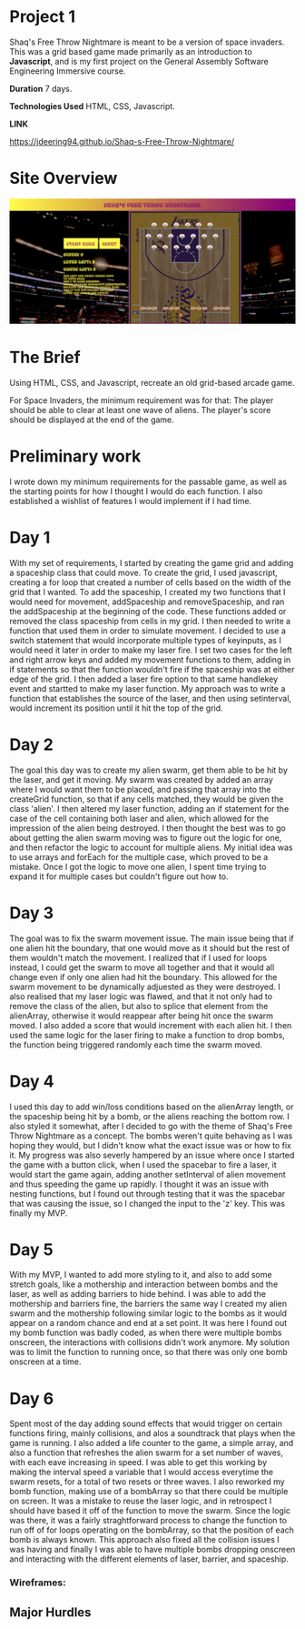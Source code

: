 # Project 1

Shaq's Free Throw Nightmare is meant to be a version of space invaders. This was a grid based game made primarily as an introduction to **Javascript**, and is my first project on the General Assembly Software Engineering Immersive course.

**Duration** 7 days.

**Technologies Used** HTML, CSS, Javascript.

**LINK**

https://jdeering94.github.io/Shaq-s-Free-Throw-Nightmare/

# Site Overview

<p>
<img src="./assets/shaq-startscreen.png" />
</p>

# The Brief

Using HTML, CSS, and Javascript, recreate an old grid-based arcade game.

For Space Invaders, the minimum requirement was for that:
The player should be able to clear at least one wave of aliens.
The player's score should be displayed at the end of the game.

# Preliminary work

I wrote down my minimum requirements for the passable game, as well as the starting points for how I thought I would do each function. I also established a wishlist of features I would implement if I had time.

# Day 1

With my set of requirements, I started by creating the game grid and adding a spaceship class that could move. To create the grid, I used javascript, creating a for loop that created a number of cells based on the width of the grid that I wanted. To add the spaceship, I created my two functions that I would need for movement, addSpaceship and removeSpaceship, and ran the addSpaceship at the beginning of the code. These functions added or removed the class spaceship from cells in my grid. I then needed to write a function that used them in order to simulate movement. I decided to use a switch statement that would incorporate multiple types of keyinputs, as I would need it later in order to make my laser fire. I set two cases for the left and right arrow keys and added my movement functions to them, adding in if statements so that the function wouldn't fire if the spaceship was at either edge of the grid. I then added a laser fire option to that same handlekey event and startted to make my laser function. My approach was to write a function that establishes the source of the laser, and then using setinterval, would increment its position until it hit the top of the grid.

# Day 2

The goal this day was to create my alien swarm, get them able to be hit by the laser, and get it moving. My swarm was created by added an array where I would want them to be placed, and passing that array into the createGrid function, so that if any cells matched, they would be given the class 'alien'. I then altered my laser function, adding an if statement for the case of the cell containing both laser and alien, which allowed for the impression of the alien being destroyed. I then thought the best was to go about getting the alien swarm moving was to figure out the logic for one, and then refactor the logic to account for multiple aliens. My initial idea was to use arrays and forEach for the multiple case, which proved to be a mistake. Once I got the logic to move one alien, I spent time trying to expand it for multiple cases but couldn't figure out how to.

# Day 3

The goal was to fix the swarm movement issue. The main issue being that if one alien hit the boundary, that one would move as it should but the rest of them wouldn't match the movement. I realized that if I used for loops instead, I could get the swarm to move all together and that it would all change even if only one alien had hit the boundary. This allowed for the swarm movement to be dynamically adjuested as they were destroyed. I also realised that my laser logic was flawed, and that it not only had to remove the class of the alien, but also to splice that element from the alienArray, otherwise it would reappear after being hit once the swarm moved. I also added a score that would increment with each alien hit. I then used the same logic for the laser firing to make a function to drop bombs, the function being triggered randomly each time the swarm moved.

# Day 4

I used this day to add win/loss conditions based on the alienArray length, or the spaceship being hit by a bomb, or the aliens reaching the bottom row. I also styled it somewhat, after I decided to go with the theme of Shaq's Free Throw Nightmare as a concept. The bombs weren't quite behaving as I was hoping they would, but I didn't know what the exact issue was or how to fix it. My progress was also severly hampered by an issue where once I started the game with a button click, when I used the spacebar to fire a laser, it would start the game again, adding another setInterval of alien movement and thus speeding the game up rapidly. I thought it was an issue with nesting functions, but I found out through testing that it was the spacebar that was causing the issue, so I changed the input to the 'z' key. This was finally my MVP.

# Day 5

With my MVP, I wanted to add more styling to it, and also to add some stretch goals, like a mothership and interaction between bombs and the laser, as well as adding barriers to hide behind. I was able to add the mothership and barriers fine, the barriers the same way I created my alien swarm and the mothership following similar logic to the bombs as it would appear on a random chance and end at a set point. It was here I found out my bomb function was badly coded, as when there were multiple bombs onscreen, the interactions with collisions didn't work anymore. My solution was to limit the function to running once, so that there was only one bomb onscreen at a time.

# Day 6

Spent most of the day adding sound effects that would trigger on certain functions firing, mainly collisions, and alos a soundtrack that plays when the game is running. I also added a life counter to the game, a simple array, and also a function that refreshes the alien swarm for a set number of waves, with each eave increasing in speed. I was able to get this working by making the interval speed a variable that I would access everytime the swarm resets, for a total of two resets or three waves. I also reworked my bomb function, making use of a bombArray so that there could be multiple on screen. It was a mistake to reuse the laser logic, and in retrospect I should have based it off of the function to move the swarm. Since the logic was there, it was a fairly straghtforward process to change the function to run off of for loops operating on the bombArray, so that the position of each bomb is always known. This approach also fixed all the collision issues I was having and finally I was able to have multiple bombs dropping onscreen and interacting with the different elements of laser, barrier, and spaceship.

### Wireframes:

## Major Hurdles
